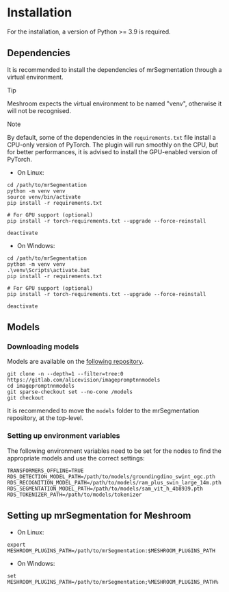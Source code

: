 # Installation

For the installation, a version of Python >= 3.9 is required.

## Dependencies

It is recommended to install the dependencies of mrSegmentation through a virtual environment. 

> [!TIP]
> Meshroom expects the virtual environment to be named "venv", otherwise it will not be recognised.

> [!NOTE]  
> By default, some of the dependencies in the `requirements.txt` file install a CPU-only version of PyTorch. The plugin will run smoothly on the CPU, but for better performances, it is advised to install the GPU-enabled version of PyTorch.

- On Linux:
```
cd /path/to/mrSegmentation
python -m venv venv
source venv/bin/activate
pip install -r requirements.txt

# For GPU support (optional)
pip install -r torch-requirements.txt --upgrade --force-reinstall

deactivate
```

- On Windows:
```
cd /path/to/mrSegmentation
python -m venv venv
.\venv\Scripts\activate.bat
pip install -r requirements.txt

# For GPU support (optional)
pip install -r torch-requirements.txt --upgrade --force-reinstall

deactivate
```

## Models

### Downloading models

Models are available on the [following repository](https://gitlab.com/alicevision/imagepromptnnmodels).
```
git clone -n --depth=1 --filter=tree:0 https://gitlab.com/alicevision/imagepromptnnmodels
cd imagepromptnnmodels
git sparse-checkout set --no-cone /models
git checkout
```

It is recommended to move the `models` folder to the mrSegmentation repository, at the top-level.

### Setting up environment variables

The following environment variables need to be set for the nodes to find the appropriate models and use the correct settings:

```
TRANSFORMERS_OFFLINE=TRUE
RDS_DETECTION_MODEL_PATH=/path/to/models/groundingdino_swint_ogc.pth
RDS_RECOGNITION_MODEL_PATH=/path/to/models/ram_plus_swin_large_14m.pth
RDS_SEGMENTATION_MODEL_PATH=/path/to/models/sam_vit_h_4b8939.pth
RDS_TOKENIZER_PATH=/path/to/models/tokenizer
```


## Setting up mrSegmentation for Meshroom

- On Linux:
```
export MESHROOM_PLUGINS_PATH=/path/to/mrSegmentation:$MESHROOM_PLUGINS_PATH
```

- On Windows:
```
set MESHROOM_PLUGINS_PATH=/path/to/mrSegmentation;%MESHROOM_PLUGINS_PATH%
```